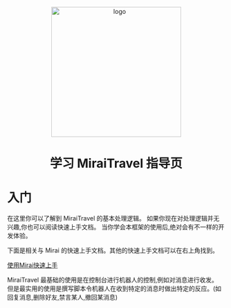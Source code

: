<br>
<div align="center">
<img width="300" src="https://user-images.githubusercontent.com/95032548/227788154-308b161b-77d9-4a3e-9b19-da94a5d0f5ae.jpg" alt="logo"> 
<h1>
 学习 MiraiTravel 指导页
</h1>
</div>

# 入门
在这里你可以了解到 MiraiTravel 的基本处理逻辑。
如果你现在对处理逻辑并无兴趣,你也可以阅读快速上手文档。
当你学会本框架的使用后,绝对会有不一样的开发体验。

下面是相关与 Mirai 的快速上手文档。其他的快速上手文档可以在右上角找到。

[使用Mirai快速上手](/study/course/mirai/)

MiraiTravel 最基础的使用是在控制台进行机器人的控制,例如对消息进行收发。
但是最实用的使用是撰写脚本令机器人在收到特定的消息时做出特定的反应。(如回复消息,删除好友,禁言某人,撤回某消息)


